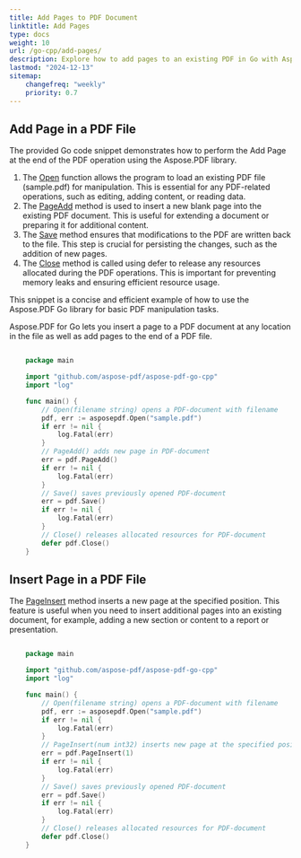 ```yaml
---
title: Add Pages to PDF Document
linktitle: Add Pages
type: docs
weight: 10
url: /go-cpp/add-pages/
description: Explore how to add pages to an existing PDF in Go with Aspose.PDF for enhancing and expanding your documents.
lastmod: "2024-12-13"
sitemap:
    changefreq: "weekly"
    priority: 0.7
---
```


## Add Page in a PDF File

The provided Go code snippet demonstrates how to perform the Add Page at the end of the PDF operation using the Aspose.PDF library. 

1. The [Open](https://reference.aspose.com/pdf/go-cpp/core/open/) function allows the program to load an existing PDF file (sample.pdf) for manipulation. This is essential for any PDF-related operations, such as editing, adding content, or reading data.
1. The [PageAdd](https://reference.aspose.com/pdf/go-cpp/core/pageadd/) method is used to insert a new blank page into the existing PDF document. This is useful for extending a document or preparing it for additional content.
1. The [Save](https://reference.aspose.com/pdf/go-cpp/core/save/) method ensures that modifications to the PDF are written back to the file. This step is crucial for persisting the changes, such as the addition of new pages.
1. The [Close](https://reference.aspose.com/pdf/go-cpp/core/close/) method is called using defer to release any resources allocated during the PDF operations. This is important for preventing memory leaks and ensuring efficient resource usage.

This snippet is a concise and efficient example of how to use the Aspose.PDF Go library for basic PDF manipulation tasks.

Aspose.PDF for Go lets you insert a page to a PDF document at any location in the file as well as add pages to the end of a PDF file.

```go

    package main

    import "github.com/aspose-pdf/aspose-pdf-go-cpp"
    import "log"

    func main() {
        // Open(filename string) opens a PDF-document with filename
        pdf, err := asposepdf.Open("sample.pdf")
        if err != nil {
            log.Fatal(err)
        }
        // PageAdd() adds new page in PDF-document
        err = pdf.PageAdd()
        if err != nil {
            log.Fatal(err)
        }
        // Save() saves previously opened PDF-document
        err = pdf.Save()
        if err != nil {
            log.Fatal(err)
        }
        // Close() releases allocated resources for PDF-document
        defer pdf.Close()
    }
```

## Insert Page in a PDF File

The [PageInsert](https://reference.aspose.com/pdf/go-cpp/core/pageinsert/) method inserts a new page at the specified position. This feature is useful when you need to insert additional pages into an existing document, for example, adding a new section or content to a report or presentation.

```go

    package main

    import "github.com/aspose-pdf/aspose-pdf-go-cpp"
    import "log"

    func main() {
        // Open(filename string) opens a PDF-document with filename
        pdf, err := asposepdf.Open("sample.pdf")
        if err != nil {
            log.Fatal(err)
        }
        // PageInsert(num int32) inserts new page at the specified position in PDF-document
        err = pdf.PageInsert(1)
        if err != nil {
            log.Fatal(err)
        }
        // Save() saves previously opened PDF-document
        err = pdf.Save()
        if err != nil {
            log.Fatal(err)
        }
        // Close() releases allocated resources for PDF-document
        defer pdf.Close()
    }
```